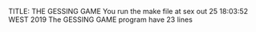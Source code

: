 TITLE: THE GESSING GAME
You run the make file at sex out 25 18:03:52 WEST 2019
The GESSING GAME program have 23 lines
